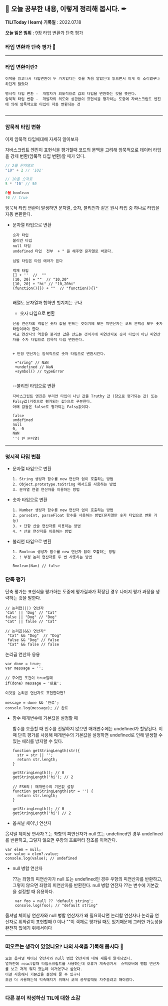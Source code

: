 ## 📕 오늘 공부한 내용, 이렇게 정리해 봅시다. ✒

**TIL(Today I learn) 기록일** : 2022.07.18

**오늘 읽은 범위** : 9장 타입 변환과 단축 평가

### 타입 변환과 단축 평가 📑



---



### 타입 변환이란?
```
이책을 읽고나서 타입변환이 두 가지있다는 것을 처음 알았는데 읽으면서 이게 이 소리였구나 하던게 많았다

명시적 타입 변환 -  개발자가 의도적으로 값의 타입을 변환하는 것을 뜻한다.
암묵적 타입 변환 -  개발자의 의도와 상관없이 표현식을 평가하는 도중에 자바스크립트 엔진에 의해 암묵적으로 타입이 자동 변환되는 것


```
---
### 암묵적 타입 변환

 이제 암묵적 타입에대해 자세히 알아보자 
 
 자바스크립트 엔진이 표현식을 평가할때 코드의 문맥을 고려해 암묵적으로 데이터 타입을 강제 변환(암묵적 타입 변환)할 때가 있다.
 
```javascript 
// 2를 문자열로
"10" + 2 // '102'

// 10을 숫자로
5 * '10' // 50

0을 boolean
!0 // true

```

암묵적 타입 변환이 발생하면 문자열, 숫자, 불리언과 같은 원시 타입 중 하나로 타입을 자동 변환한다.


- 문자열 타입으로 변환
  ```
  숫자 타입
  불리언 타입
  null 타입
  undefined 타입  전부  + " 을 해주면 문자열로 바뀐다. 
  
  심벌 타입은 타입 에러가 뜬다
  
  객체 타입
  [] + ''  //  ""
  [10, 20] + ""  // "10,20"
  [10, 20] + "hi" // "10,20hi"
  (function(){}) + ""  // "function(){}"
  
  
  ```
  배열도 문자열과 합하면 벗겨지는 구나
  
  
  
  - 숫자 타입으로 변환
  ```
  산술 연산자의 역할은 숫자 값을 만드는 것이기에 모든 피연산자는 코드 문맥상 모두 숫자 타입이어야 한다.
  비교 연산자의 역할은 불리언 값은 만드는 것이기에 피연산자중 숫자 타입이 아닌 피연산자를 수자 타입으로 암묵적 타입 변환한다.
  
  
  + 단항 연산자는 암묵적으로 숫자 타입으로 변환시킨다. 
   
   +"sring" // NaN
   +undefined // NaN
   +symbol() // typeError
   
  ```
  
  --불리언 타입으로 변환
  ```
  자바스크립트 엔진은 부리언 타입이 나닌 값을 Truthy 값 (참으로 평가되는 값) 또는 Falsy값(거짓으로 평가되는 값)으로 구분한다.
  아래 값들은 false로 평가되는 Falsy값이다. 
  
  false
  undefined
  null
  0, -0
  NaN
  ''( 빈 문자열)
  
  ```


---

### 명시적 타입 변환

- 문자열 타입으로 변환

  ```
  1. String 생성자 함수를 new 연산자 없이 호출하는 방법
  2. Object.prototype.toString 메서드를 사용하는 방법
  3. 문자열 연결 연산자를 이용하는 방법
   ```
   
- 숫자 타입으로 변환
  ```
  1. Number 생성자 함수를 new 연산자 없이 호출하는 방법
  2. parseInt, parseFloat 함수를 사용하는 방법(문자열만 숫자 타입으로 변환 가능)
  3. + 단항 산술 연산자를 이용하는 방법
  4. * 산술 연산자를 이용하는 방법
  ```
  
  
- 불리언 타입으로 변환
  ```
  1. Boolean 생성자 함수를 new 연산자 없이 호출하는 방법
  2. ! 부정 논리 연산자를 두 번 사용하는 방법

  Boolean(Nan) // false

  ```
  

### 단축 평가

단축 평가는 표현식을 평가하는 도중에 평가결과가 확정된 경우 나머지 평가 과정을 생략하는 것을 말한다.

 ```
 // 논리합(||) 연산자
 'Cat' || 'Dog' // "Cat"
 false || "Dog" // "Dog"
 "Cat" || false // "Cat"
 
// 논리곱(&&) 연산자"
  "Cat" && "Dog"  // "Dog"
  false && "Dog" // false
  "Cat" && false // false

  ```

논리곱 연산자 응용
  ```
  var done = true;
  var message = '';
  
  // 주어진 조건이 true일때
  if(done) message = '완료';
  
  이것을 논리곱 연산자로 표현한다면?
  
  message = done && '완료';
  console.log(message); // 완료
  ```
- 함수 매개변수에 기본값을 설정할 때

  함수를 호출할 때 인수를 전달하지 않으면 매개변수에는 undefined가 할당된다. 
  이때 단축 평가를 사용해 매개변수의 기본값을 설정하면 undefined로 인해 발생할 수 있는 에러를 방지할 수 있다.
  ```
  function getStringLength(str){
    str = str || '';
    return str.length;
  }
  
  getStringLength(); // 0
  getStringLength('hi'); // 2
  
  // ES6의ㅣ 매개변수의 기본값 설정
  function getStringLength(str = '') {
    return str.length;
  }
  
  getStringLength(); // 0
  getStringLength('hi') // 2
  ```

- 옵셔널 체이닝 연산자

 옵셔널 체이닝 연사자 ?.는 좌항의 피연산자가 null 또는 undefined인 경우 undefined를 반환하고, 그렇지 않으면 우항의 프로퍼티 참조를 이어간다. 
 ```
 var elem = null;
 var value = elem?.value;
 console.log(value); // undefined
 ```
 
- null 병합 연산자

  ??는 좌항의 피연산자가 null 또는 undefined인 경우 우항의 피연산자를 반환하고, 그렇지 않으면 좌항의 피연산자를 반환한다.
  null 병합 연잔자 ??는 변수에 기본값을 설정할 때 유용하다.
  
   ```
    var foo = null ?? 'default string';
    console.log(foo); // "default string"
   ```

옵셔널 체이닝 연산자와 null 병합 연산자가 왜 필요하냐면 논리합 연산자나 논리곱 연산자로 위와같이 표현할때  0 이나 ""이 객체로 평가될 때도 있기때문에 그러한 가능성을 완전히 없애기 위해서이다

---

### 떠오르는 생각이 있었니요? 나의 사색을 기록해 봅시다 💭


```
오늘 옵셔널 체이닝 연산자와 null 병합 연산자에 대해 새롭게 알게되었다. 
얼마전에 react할때 타입스크립트를 사용하는데 오류가 계속생겨서  스택오버에 병합 연산자를 보고 저게 뭐지 했는데 이거였구나 싶었다. 
이걸 사용해서 기본값을 설정해 줄 수 있구나
조금 더 사용하는데 익숙해지기 위해서 코테 공부할때도 자주쓸려고 해야겠다. 

```

---

### 다른 분이 작성하신 TIL에 대한 소감
